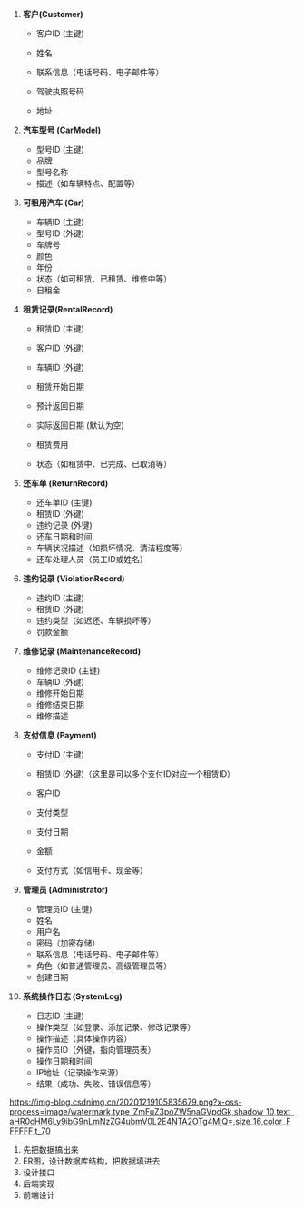 1. **客户(Customer)**
   - 客户ID (主键)
   
   - 姓名
   
   - 联系信息（电话号码、电子邮件等）
   
   - 驾驶执照号码
   
   - 地址
   
1. **汽车型号 (CarModel)**
   - 型号ID (主键)
   - 品牌
   - 型号名称
   - 描述（如车辆特点、配置等）
2. **可租用汽车 (Car)**
   - 车辆ID (主键)
   - 型号ID (外键)
   - 车牌号
   - 颜色
   - 年份
   - 状态（如可租赁、已租赁、维修中等）
   - 日租金

1. **租赁记录(RentalRecord)**
   - 租赁ID (主键)
     
   - 客户ID (外键)
     
   - 车辆ID (外键)
     
   - 租赁开始日期
     
   - 预计返回日期
     
   - 实际返回日期 (默认为空)
     
   - 租赁费用
     
   - 状态（如租赁中、已完成、已取消等）


2. **还车单 (ReturnRecord)**
   - 还车单ID (主键)
   - 租赁ID (外键)
   - 违约记录 (外键) 
   - 还车日期和时间
   - 车辆状况描述（如损坏情况、清洁程度等）
   - 还车处理人员（员工ID或姓名）
3. **违约记录 (ViolationRecord)**
   - 违约ID (主键)
   - 租赁ID (外键)
   - 违约类型（如迟还、车辆损坏等）
   - 罚款金额
4. **维修记录 (MaintenanceRecord)**
   - 维修记录ID (主键)
   - 车辆ID (外键)
   - 维修开始日期
   - 维修结束日期
   - 维修描述
   
5. **支付信息 (Payment)**

   - 支付ID (主键)

   - 租赁ID (外键)（这里是可以多个支付ID对应一个租赁ID）
   - 客户ID
   - 支付类型

   - 支付日期

   - 金额

   - 支付方式（如信用卡、现金等）

6. **管理员 (Administrator)**
   - 管理员ID (主键)
   - 姓名
   - 用户名
   - 密码（加密存储）
   - 联系信息（电话号码、电子邮件等）
   - 角色（如普通管理员、高级管理员等）
   - 创建日期

7. **系统操作日志 (SystemLog)**
   - 日志ID (主键)
   - 操作类型（如登录、添加记录、修改记录等）
   - 操作描述（具体操作内容）
   - 操作员ID（外键，指向管理员表）
   - 操作日期和时间
   - IP地址（记录操作来源）
   - 结果（成功、失败、错误信息等）

https://img-blog.csdnimg.cn/20201219105835679.png?x-oss-process=image/watermark,type_ZmFuZ3poZW5naGVpdGk,shadow_10,text_aHR0cHM6Ly9ibG9nLmNzZG4ubmV0L2E4NTA2OTg4MjQ=,size_16,color_FFFFFF,t_70



1. 先把数据搞出来
2. ER图，设计数据库结构，把数据填进去
3. 设计接口
4. 后端实现
5. 前端设计

